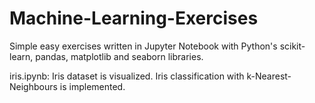 # Machine-Learning-Exercises

Simple easy exercises written in Jupyter Notebook with Python's scikit-learn, pandas, matplotlib and seaborn libraries.

iris.ipynb:
Iris dataset is visualized.
Iris classification with k-Nearest-Neighbours is implemented.
